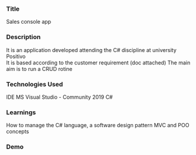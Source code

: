 ### __Title__ 

Sales console app

### __Description__

It is an application developed attending the C# discipline at university Positivo </br>
It is based according to the customer requirement (doc attached)
The main aim is to run a CRUD rotine 

### __Technologies Used__

IDE MS Visual Studio - Community 2019
C#</br>

### __Learnings__

How to manage the C# language, a software design pattern MVC and POO concepts

### __Demo__

